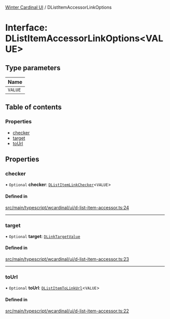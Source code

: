[Winter Cardinal UI](../README.md) / DListItemAccessorLinkOptions

# Interface: DListItemAccessorLinkOptions<VALUE\>

## Type parameters

| Name |
| :------ |
| `VALUE` |

## Table of contents

### Properties

- [checker](DListItemAccessorLinkOptions.md#checker)
- [target](DListItemAccessorLinkOptions.md#target)
- [toUrl](DListItemAccessorLinkOptions.md#tourl)

## Properties

### checker

• `Optional` **checker**: [`DListItemLinkChecker`](../README.md#dlistitemlinkchecker)<`VALUE`\>

#### Defined in

[src/main/typescript/wcardinal/ui/d-list-item-accessor.ts:24](https://github.com/winter-cardinal/winter-cardinal-ui/blob/v0.154.0/src/main/typescript/wcardinal/ui/d-list-item-accessor.ts#L24)

___

### target

• `Optional` **target**: [`DLinkTargetValue`](../README.md#dlinktargetvalue)

#### Defined in

[src/main/typescript/wcardinal/ui/d-list-item-accessor.ts:23](https://github.com/winter-cardinal/winter-cardinal-ui/blob/v0.154.0/src/main/typescript/wcardinal/ui/d-list-item-accessor.ts#L23)

___

### toUrl

• `Optional` **toUrl**: [`DListItemToLinkUrl`](../README.md#dlistitemtolinkurl)<`VALUE`\>

#### Defined in

[src/main/typescript/wcardinal/ui/d-list-item-accessor.ts:22](https://github.com/winter-cardinal/winter-cardinal-ui/blob/v0.154.0/src/main/typescript/wcardinal/ui/d-list-item-accessor.ts#L22)
